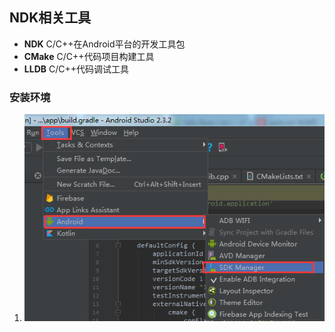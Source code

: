 
## NDK相关工具

+ **NDK** C/C++在Android平台的开发工具包
+ **CMake** C/C++代码项目构建工具
+ **LLDB** C/C++代码调试工具

### 安装环境
1. ![SDK Manager](./images/sdk_manager_1.png)